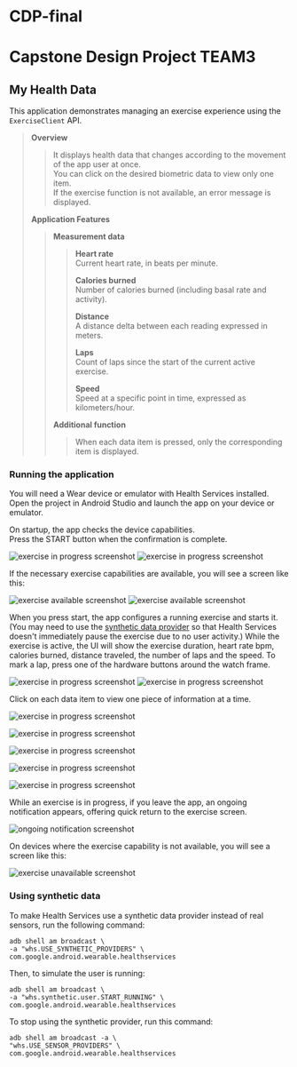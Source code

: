 # CDP-final
# Capstone Design Project TEAM3

## My Health Data

This application demonstrates managing an exercise experience using the `ExerciseClient` API.

> **Overview**
> > It displays health data that changes according to the movement of the app user at once. \
> > You can click on the desired biometric data to view only one item. \
> > If the exercise function is not available, an error message is displayed.
> > 
> **Application Features**
> > **Measurement data**
> > >**Heart rate**\
> > >Current heart rate, in beats per minute.
> > >
> > >**Calories burned**\
> > >Number of calories burned (including basal rate and activity).
> > >
> > >**Distance**\
> > >A distance delta between each reading expressed in meters.
> > >
> > >**Laps**\
> > >Count of laps since the start of the current active exercise.
> > >
> > >**Speed**\
> > >Speed at a specific point in time, expressed as kilometers/hour.
> > >
> > **Additional function**
> > >When each data item is pressed, only the corresponding item is displayed.

### Running the application

You will need a Wear device or emulator with Health Services installed. \
Open the project in Android Studio and launch the app on your device or emulator.

On startup, the app checks the device capabilities. \
Press the START button when the confirmation is complete.

![exercise in progress screenshot](ExerciseSample/screenshots/start_up.png)
![exercise in progress screenshot](ExerciseSample/screenshots/start.png)

If the necessary exercise capabilities are available, you will see a screen like this:

![exercise available screenshot](ExerciseSample/screenshots/exe_available.png)
![exercise available screenshot](ExerciseSample/screenshots/exe_btn.png)

When you press start, the app configures a running exercise and starts it. (You may need to use the
[synthetic data provider](#using-synthetic-data) so that Health Services doesn't immediately pause
the exercise due to no user activity.) While the exercise is active, the UI will show the exercise
duration, heart rate bpm, calories burned, distance traveled, the number of laps and the speed. To mark a lap,
press one of the hardware buttons around the watch frame.

![exercise in progress screenshot](ExerciseSample/screenshots/in_progress.png)
![exercise in progress screenshot](ExerciseSample/screenshots/in_progress2.png)

Click on each data item to view one piece of information at a time.

![exercise in progress screenshot](ExerciseSample/screenshots/exe_heart.png)

![exercise in progress screenshot](ExerciseSample/screenshots/exe_cal.png)

![exercise in progress screenshot](ExerciseSample/screenshots/exe_dist.png)

![exercise in progress screenshot](ExerciseSample/screenshots/exe_laps.png)

![exercise in progress screenshot](ExerciseSample/screenshots/exe_speed.png)

While an exercise is in progress, if you leave the app, an ongoing notification appears, offering
quick return to the exercise screen.

![ongoing notification screenshot](ExerciseSample/screenshots/app_ongoing.png)

On devices where the exercise capability is not available, you will see a screen like this:

![exercise unavailable screenshot](ExerciseSample/screenshots/not_available.png)

### Using synthetic data

To make Health Services use a synthetic data provider instead of real sensors, run the following
command:

```shell
adb shell am broadcast \
-a "whs.USE_SYNTHETIC_PROVIDERS" \
com.google.android.wearable.healthservices
```

Then, to simulate the user is running:

```git exclude
adb shell am broadcast \
-a "whs.synthetic.user.START_RUNNING" \
com.google.android.wearable.healthservices
```

To stop using the synthetic provider, run this command:
```shell
adb shell am broadcast -a \
"whs.USE_SENSOR_PROVIDERS" \
com.google.android.wearable.healthservices
```
